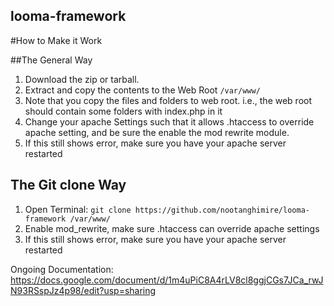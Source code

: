 looma-framework
-------------

#How to Make it Work

##The General Way

1. Download the zip or tarball. 
2. Extract and copy the contents to the Web Root `/var/www/`
3. Note that you copy the files and folders to web root. i.e., the web root should contain some folders with index.php in it
4. Change your apache Settings such that it allows .htaccess to override apache setting, and be sure the enable the mod rewrite module.
5. If this still shows error, make sure you have your apache server restarted


## The Git clone Way

1. Open Terminal: `git clone https://github.com/nootanghimire/looma-framework /var/www/`
2. Enable mod_rewrite, make sure .htaccess can override apache settings
3. If this still shows error, make sure you have your apache server restarted




Ongoing Documentation:
https://docs.google.com/document/d/1m4uPiC8A4rLV8cl8ggjCGs7JCa_rwJN93RSspJz4p98/edit?usp=sharing
